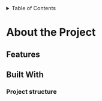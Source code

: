 <details>
  <summary>Table of Contents</summary>
</details>

# About the Project

## Features

## Built With

### Project structure
<!--
# Getting Started

### Installation

# Usage

### Contributing

### License

### Contact
-->
